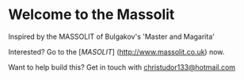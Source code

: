 # Welcome to the Massolit

Inspired by the MASSOLIT of Bulgakov's 'Master and Magarita'

Interested? Go to the [*MASOLIT*] (http://www.massolit.co.uk) now.

Want to help build this? Get in touch with christudor133@hotmail.com